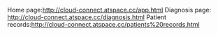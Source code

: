 Home page:http://cloud-connect.atspace.cc/app.html
Diagnosis page: http://cloud-connect.atspace.cc/diagnosis.html
Patient records:http://cloud-connect.atspace.cc/patients%20records.html
